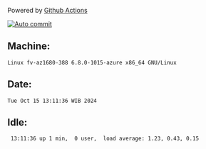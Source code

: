 Powered by [Github Actions](https://github.com/features/actions)

[![Auto commit](https://github.com/hiage/workstation/workflows/Auto%20commit/badge.svg)](https://github.com/hiage/workstation/actions?query=workflow%3A%22Auto+commit%22)

## Machine:
```
Linux fv-az1680-388 6.8.0-1015-azure x86_64 GNU/Linux
```
## Date:
```
Tue Oct 15 13:11:36 WIB 2024
```
## Idle:
```
 13:11:36 up 1 min,  0 user,  load average: 1.23, 0.43, 0.15
```
